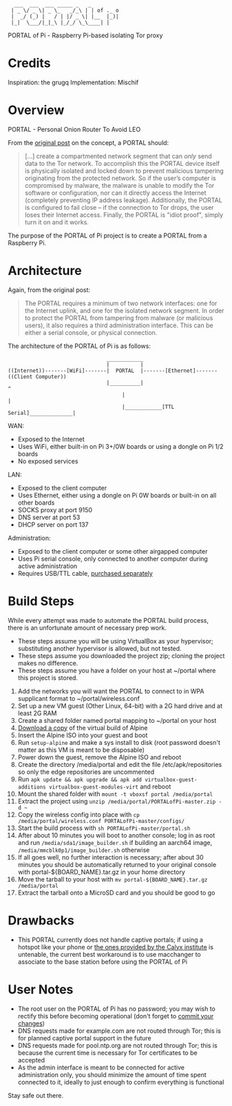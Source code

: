 ```
  ___  ___  ___ _____ _   _
 | _ \/ _ \| _ \_   _/_\ | | of ._ o  
 |  _/ (_) |   / | |/ _ \| |__  |_)|  
 |_|  \___/|_|_\ |_/_/ \_\____| |
```

PORTAL of Pi - Raspberry Pi-based isolating Tor proxy

Credits
=======

Inspiration: the grugq
Implementation: Mischif

Overview
=========

PORTAL - Personal Onion Router To Avoid LEO

From the [original post](https://grugq.github.io/blog/2013/10/05/thru-a-portal-darkly/) on the concept, a PORTAL should:

> [...] create a compartmented network segment that can *only* send data to the Tor network. To accomplish this the PORTAL
> device itself is physically isolated and locked down to prevent malicious tampering originating from the protected network.
> So if the user’s computer is compromised by malware, the malware is unable to modify the Tor software or configuration,
> nor can it directly access the Internet (completely preventing IP address leakage).
> Additionally, the PORTAL is configured to fail close – if the connection to Tor drops, the user loses their Internet access.
> Finally, the PORTAL is "idiot proof", simply turn it on and it works.

The purpose of the PORTAL of Pi project is to create a PORTAL from a Raspberry Pi.

Architecture
============

Again, from the original post:

> The PORTAL requires a minimum of two network interfaces: one for the Internet uplink, and one for the isolated network segment.
> In order to protect the PORTAL from tampering from malware (or malicious users), it also requires a third administration interface.
> This can be either a serial console, or physical connection.

The architecture of the PORTAL of Pi is as follows:

```
                                ____________
                                |          |
((Internet))-------[WiFi]-------|  PORTAL  |-------[Ethernet]-------((Client Computer))
                                |__________|                                ^
                                     |                                      |
                                     |____________[TTL Serial]______________|
```

WAN:
* Exposed to the Internet
* Uses WiFi, either built-in on Pi 3+/0W boards or using a dongle on Pi 1/2 boards
* No exposed services

LAN:
* Exposed to the client computer
* Uses Ethernet, either using a dongle on Pi 0W boards or built-in on all other boards
* SOCKS proxy at port 9150
* DNS server at port 53
* DHCP server on port 137

Administration:
* Exposed to the client computer or some other airgapped computer
* Uses Pi serial console, only connected to another computer during active administration
* Requires USB/TTL cable, [purchased separately](https://www.adafruit.com/product/954)

Build Steps
===========

While every attempt was made to automate the PORTAL build process, there is an unfortunate amount of necessary prep work.

* These steps assume you will be using VirtualBox as your hypervisor; substituting another hypervisor is allowed, but not tested.
* These steps assume you downloaded the project zip; cloning the project makes no difference.
* These steps assume you have a folder on your host at \~/portal where this project is stored.

1. Add the networks you will want the PORTAL to connect to in WPA supplicant format to \~/portal/wireless.conf
2. Set up a new VM guest (Other Linux, 64-bit) with a 2G hard drive and at least 2G RAM
3. Create a shared folder named portal mapping to \~/portal on your host
4. [Download a copy](https://alpinelinux.org/downloads/) of the virtual build of Alpine
5. Insert the Alpine ISO into your guest and boot
6. Run `setup-alpine` and make a sys install to disk (root password doesn't matter as this VM is meant to be disposable)
7. Power down the guest, remove the Alpine ISO and reboot
8. Create the directory /media/portal and edit the file /etc/apk/repositories so only the edge repositories are uncommented
9. Run `apk update && apk upgrade && apk add virtualbox-guest-additions virtualbox-guest-modules-virt` and reboot
10. Mount the shared folder with `mount -t vboxsf portal /media/portal`
11. Extract the project using `unzip /media/portal/PORTALofPi-master.zip -d ~`
12. Copy the wireless config into place with `cp /media/portal/wireless.conf PORTALofPi-master/configs/`
13. Start the build process with `sh PORTALofPi-master/portal.sh`
14. After about 10 minutes you will boot to another console; log in as root and run `/media/sda1/image_builder.sh` if building an aarch64 image, `/media/mmcblk0p1/image_builder.sh` otherwise
15. If all goes well, no further interaction is necessary; after about 30 minutes you should be automatically returned to your original console with portal-${BOARD_NAME}.tar.gz in your home directory
16. Move the tarball to your host with `mv portal-${BOARD_NAME}.tar.gz /media/portal`
17. Extract the tarball onto a MicroSD card and you should be good to go

Drawbacks
=========
* This PORTAL currently does not handle captive portals; if using a hotspot like your phone or [the ones provided by the Calyx institute](https://www.calyxinstitute.org/member/wireless-data-equipment) is untenable, the current best workaround is to use macchanger to associate to the base station before using the PORTAL of Pi

User Notes
==========
* The root user on the PORTAL of Pi has no password; you may wish to rectify this before becoming operational (don't forget to [commit your changes](https://wiki.alpinelinux.org/wiki/Alpine_local_backup#Committing_your_changes))
* DNS requests made for example.com are not routed through Tor; this is for planned captive portal support in the future
* DNS requests made for pool.ntp.org are not routed through Tor; this is because the current time is necessary for Tor certificates to be accepted
* As the admin interface is meant to be connected for active administration only, you should minimize the amount of time spent connected to it, ideally to just enough to confirm everything is functional

Stay safe out there.
